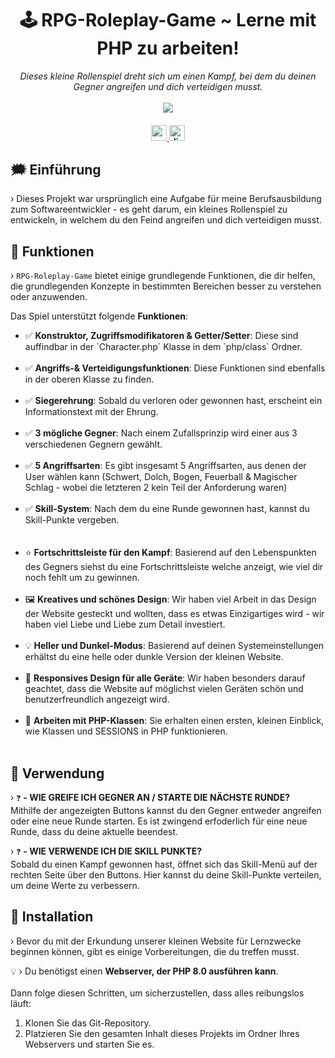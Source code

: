 <h1 align="center">
     🕹️ RPG-Roleplay-Game ~ Lerne mit PHP zu arbeiten!
</h1>

<p align="center">
  <i align="center">Dieses kleine Rollenspiel dreht sich um einen Kampf, bei dem du deinen Gegner angreifen und dich verteidigen musst.</i>
  <br /><br />

  <img src="https://i.imgur.com/uGPVQrk.png" align="center">

</p>

<h4 align="center">
  <a href="https://angular.dev">
    <img src="https://img.shields.io/badge/PHP-8.0-27ae60?style=for-the-badge" alt="angular version" style="height: 25px;">
  </a>
   <a href="https://discord.gg/bl4cklist">
    <img src="https://img.shields.io/discord/616655040614236160?style=for-the-badge&logo=discord&label=Discord&color=%237289da" alt="discord server" style="height: 25px;">
  </a>
  <br>
</h4>

## 🗯️ Einführung
› Dieses Projekt war ursprünglich eine Aufgabe für meine Berufsausbildung zum Softwareentwickler - es geht darum, ein kleines Rollenspiel zu entwickeln, in welchem du den Feind angreifen und dich verteidigen musst.

## 🧮 Funktionen
› `RPG-Roleplay-Game` bietet einige grundlegende Funktionen, die dir helfen, die grundlegenden Konzepte in bestimmten Bereichen besser zu verstehen oder anzuwenden.
<br />

Das Spiel unterstützt folgende <strong>Funktionen</strong>:
<ul> 
  <li>✅ <strong>Konstruktor, Zugriffsmodifikatoren & Getter/Setter</strong>: Diese sind auffindbar in der `Character.php` Klasse in dem `php/class` Ordner.</li>
  <br />
  <li>✅ <strong>Angriffs-& Verteidigungsfunktionen</strong>: Diese Funktionen sind ebenfalls in der oberen Klasse zu finden. </li>
  <br />
  <li>✅ <strong>Siegerehrung</strong>: Sobald du verloren oder gewonnen hast, erscheint ein Informationstext mit der Ehrung.</li>
  <br />
  <li>✅ <strong>3 mögliche Gegner</strong>: Nach einem Zufallsprinzip wird einer aus 3 verschiedenen Gegnern gewählt.</li>
<br />
  <li>✅ <strong>5 Angriffsarten</strong>: Es gibt insgesamt 5 Angriffsarten, aus denen der User wählen kann (Schwert, Dolch, Bogen, Feuerball & Magischer Schlag - wobei die letzteren 2 kein Teil der Anforderung waren)</li>
  <br />
<li>✅ <strong>Skill-System</strong>: Nach dem du eine Runde gewonnen hast, kannst du Skill-Punkte vergeben.</li>
  <br /><br/>
  <li>⭐ <strong>Fortschrittsleiste für den Kampf</strong>: Basierend auf den Lebenspunkten des Gegners siehst du eine Fortschrittsleiste welche anzeigt, wie viel dir noch fehlt um zu gewinnen.</li> 
  <br />
  <li>🖼️ <strong>Kreatives und schönes Design</strong>: Wir haben viel Arbeit in das Design der Website gesteckt und wollten, dass es etwas Einzigartiges wird - wir haben viel Liebe und Liebe zum Detail investiert.</li>
  <br /> 
  <li>💡 <strong>Heller und Dunkel-Modus</strong>: Basierend auf deinen Systemeinstellungen erhältst du eine helle oder dunkle Version der kleinen Website.</li> 
  <br /> 
  <li>📱 <strong>Responsives Design für alle Geräte</strong>: Wir haben besonders darauf geachtet, dass die Website auf möglichst vielen Geräten schön und benutzerfreundlich angezeigt wird.</li> 
  <br /> 
  <li>📱 <strong>Arbeiten mit PHP-Klassen</strong>: Sie erhalten einen ersten, kleinen Einblick, wie Klassen und SESSIONS in PHP funktionieren.</li> 
  <br /> 
</ul>

## 📑 Verwendung
› `❓` <strong>- WIE GREIFE ICH GEGNER AN / STARTE DIE NÄCHSTE RUNDE?</strong><br />
Mithilfe der angezeigten Buttons kannst du den Gegner entweder angreifen oder eine neue Runde starten. Es ist zwingend erfoderlich für eine neue Runde, dass du deine aktuelle beendest.

› `❓` <strong>- WIE VERWENDE ICH DIE SKILL PUNKTE?</strong><br />
Sobald du einen Kampf gewonnen hast, öffnet sich das Skill-Menü auf der rechten Seite über den Buttons. Hier kannst du deine Skill-Punkte verteilen, um deine Werte zu verbessern.

## 🔨 Installation
› Bevor du mit der Erkundung unserer kleinen Website für Lernzwecke beginnen können, gibt es einige Vorbereitungen, die du treffen musst.

💡 › Du benötigst einen <strong>Webserver, der PHP 8.0 ausführen kann</strong>.<br /><br />
Dann folge diesen Schritten, um sicherzustellen, dass alles reibungslos läuft:
1. Klonen Sie das Git-Repository.
2. Platzieren Sie den gesamten Inhalt dieses Projekts im Ordner Ihres Webservers und starten Sie es.